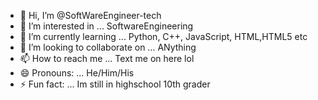 - 👋 Hi, I’m @SoftWareEngineer-tech
- 👀 I’m interested in ... SoftwareEngineering
- 🌱 I’m currently learning ... Python, C++, JavaScript, HTML,HTML5 etc
- 💞️ I’m looking to collaborate on ... ANything 
- 📫 How to reach me ... Text me on here lol
- 😄 Pronouns: ... He/Him/His
- ⚡ Fun fact: ... Im still in highschool 10th grader

<!---
SoftWareEngineer-tech/SoftWareEngineer-tech is a ✨ special ✨ repository because its `README.md` (this file) appears on your GitHub profile.
You can click the Preview link to take a look at your changes.
--->
